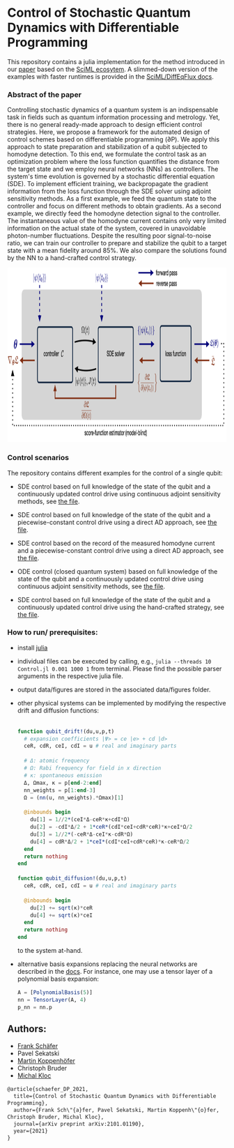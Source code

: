 # Control of Stochastic Quantum Dynamics with Differentiable Programming

This repository contains a julia implementation for the method introduced in our
[paper](https://arxiv.org/abs/2101.01190) based on the [SciML ecosytem](https://sciml.ai/).
A slimmed-down version of the examples with faster runtimes is provided in the
[SciML/DiffEqFlux docs](https://diffeqflux.sciml.ai/dev/examples/SDE_control/).

### Abstract of the paper
Controlling stochastic dynamics of a quantum system is an indispensable task in
fields such as quantum information processing and metrology. Yet, there is no general
ready-made approach to design efficient control strategies. Here, we propose a
framework for the automated design of control schemes based on differentiable
programming (∂P). We apply this approach to state preparation and stabilization
of a qubit subjected to homodyne detection. To this end, we formulate the control
task as an optimization problem where the loss function quantifies the distance
from the target state and we employ neural networks (NNs) as controllers. The
system's time evolution is governed by a stochastic differential equation (SDE).
To implement efficient training, we backpropagate the gradient information from
the loss function through the SDE solver using adjoint sensitivity methods. As a
first example, we feed the quantum state to the controller and focus on different
methods to obtain gradients. As a second example, we directly feed the homodyne
detection signal to the controller. The instantaneous value of the homodyne current
contains only very limited information on the actual state of the system, covered
in unavoidable photon-number fluctuations. Despite the resulting poor signal-to-noise
ratio, we can train our controller to prepare and stabilize the qubit to a target
state with a mean fidelity around 85%. We also compare the solutions found by the
NN to a hand-crafted control strategy.


<p align="center">
  <img src="./misc/method.png" alt="scheme" height="400px" width="748px">
</p>

### Control scenarios

The repository contains different examples for the control of a single qubit:

* SDE control based on full knowledge of the state of the qubit and a continuously
  updated control drive using continuous adjoint sensitivity methods, see [the file](./continuously-updated-control/Control.jl).

* SDE control based on full knowledge of the state of the qubit and a
  piecewise-constant control drive using a direct AD approach, see [the file](./piecewise-constant-control/Control.jl).

* SDE control based on the record of the measured homodyne current and a
  piecewise-constant control drive using a direct AD approach, see [the file](./homodyne-current/Control.jl).

* ODE control (closed quantum system) based on full knowledge of the state of
  the qubit and a continuously updated control drive using continuous adjoint
  sensitivity methods, see [the file](./closed-system/Control.jl).

* SDE control based on full knowledge of the state of the qubit and a continuously
  updated control drive using the hand-crafted strategy, see [the file](./hand_crafted/Control.jl).  


### How to run/ prerequisites:

- install [julia](https://julialang.org/downloads/)
- individual files can be executed by calling, e.g., `julia --threads 10 Control.jl 0.001 1000 1`
  from terminal. Please find the possible parser arguments in the respective julia file.
- output data/figures are stored in the associated data/figures folder.
- other physical systems can be implemented by modifying the respective drift and
  diffusion functions:

  ```julia

  function qubit_drift!(du,u,p,t)
    # expansion coefficients |Ψ> = ce |e> + cd |d>
    ceR, cdR, ceI, cdI = u # real and imaginary parts

    # Δ: atomic frequency
    # Ω: Rabi frequency for field in x direction
    # κ: spontaneous emission
    Δ, Ωmax, κ = p[end-2:end]
    nn_weights = p[1:end-3]
    Ω = (nn(u, nn_weights).*Ωmax)[1]

    @inbounds begin
      du[1] = 1//2*(ceI*Δ-ceR*κ+cdI*Ω)
      du[2] = -cdI*Δ/2 + 1*ceR*(cdI*ceI+cdR*ceR)*κ+ceI*Ω/2
      du[3] = 1//2*(-ceR*Δ-ceI*κ-cdR*Ω)
      du[4] = cdR*Δ/2 + 1*ceI*(cdI*ceI+cdR*ceR)*κ-ceR*Ω/2
    end
    return nothing
  end

  function qubit_diffusion!(du,u,p,t)
    ceR, cdR, ceI, cdI = u # real and imaginary parts

    @inbounds begin
      du[2] += sqrt(κ)*ceR
      du[4] += sqrt(κ)*ceI
    end
    return nothing
  end

  ```
  to the system at-hand.

- alternative basis expansions replacing the neural networks are described in
  the [docs](https://diffeqflux.sciml.ai/dev/layers/BasisLayers/). For instance,
  one may use a tensor layer of a polynomial basis expansion:
  ```julia
  A = [PolynomialBasis(5)]
  nn = TensorLayer(A, 4)
  p_nn = nn.p
  ```


## Authors:

- [Frank Schäfer](https://github.com/frankschae)
- Pavel Sekatski
- [Martin Koppenhöfer](https://github.com/mako-git)
- Christoph Bruder
- [Michal Kloc](https://github.com/MikeKlocCZ)

```
@article{schaefer_DP_2021,
  title={Control of Stochastic Quantum Dynamics with Differentiable Programming},
  author={Frank Sch\"{a}fer, Pavel Sekatski, Martin Koppenh\"{o}fer, Christoph Bruder, Michal Kloc},
  journal={arXiv preprint arXiv:2101.01190},
  year={2021}
}
```
